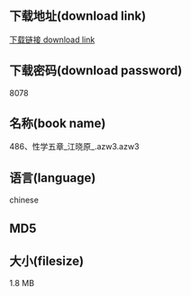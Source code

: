 ## 下载地址(download link)
[下载链接 download link](https://voluble-croquembouche-d321dc.netlify.app/?s=486%E3%80%81%E6%80%A7%E5%AD%A6%E4%BA%94%E7%AB%A0_%E6%B1%9F%E6%99%93%E5%8E%9F_.azw3)

## 下载密码(download password)
8078

## 名称(book name)
486、性学五章_江晓原_.azw3.azw3

## 语言(language)
chinese

## MD5


## 大小(filesize)
1.8 MB
